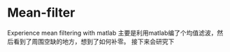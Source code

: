# Mean-filter
Experience mean filtering with matlab
主要是利用matlab编了个均值滤波，然后看到了周围空缺的地方，想到了如何补零。
接下来会研究下
